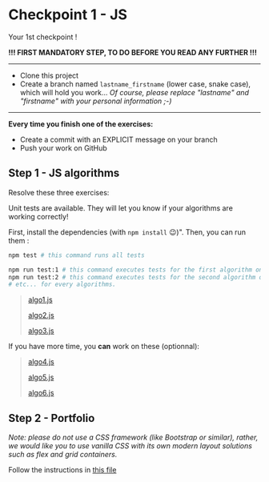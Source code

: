 # Checkpoint 1 - JS

Your 1st checkpoint !

**!!! FIRST MANDATORY STEP, TO DO BEFORE YOU READ ANY FURTHER !!!**

---

- Clone this project
- Create a branch named `lastname_firstname` (lower case, snake case), which will hold you work... _Of course, please replace "lastname" and "firstname" with your personal information ;-)_

---

**Every time you finish one of the exercises:**

- Create a commit with an EXPLICIT message on your branch
- Push your work on GitHub

## Step 1 - JS algorithms

Resolve these three exercises:

Unit tests are available. They will let you know if your algorithms are working correctly!

First, install the dependencies (with `npm install` :wink:)".
Then, you can run them :

```sh
npm test # this command runs all tests

npm run test:1 # this command executes tests for the first algorithm only
npm run test:2 # this command executes tests for the second algorithm only
# etc... for every algorithms.

```

> [algo1.js](./algo/1/thirdAngle.js)
>
> [algo2.js](./algo/2/isLeapYear.js)
>
> [algo3.js](algo/3/findAdults.js)

If you have more time, you **can** work on these (optionnal):

> [algo4.js](algo/4/theaterSieges.js)
>
> [algo5.js](./algo/5/getPoints.js)
>
> [algo6.js](./algo/6/sumArr.js)

## Step 2 - Portfolio

_Note: please do not use a CSS framework (like Bootstrap or similar), rather, we would like you to use vanilla CSS with its own modern layout solutions such as flex and grid containers._

Follow the instructions in [this file](./site/home.html)


